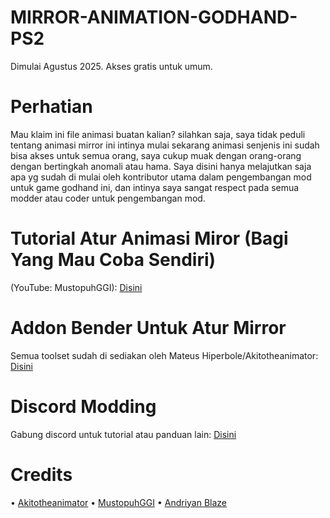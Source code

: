 # MIRROR-ANIMATION-GODHAND-PS2
Dimulai Agustus 2025. Akses gratis untuk umum.
# Perhatian 
Mau klaim ini file animasi buatan kalian? silahkan saja, saya tidak peduli tentang animasi mirror ini intinya mulai sekarang animasi senjenis ini sudah bisa akses untuk semua orang, saya cukup muak dengan orang-orang dengan bertingkah anomali atau hama. Saya disini hanya melajutkan saja apa yg sudah di mulai oleh kontributor utama dalam pengembangan mod untuk game godhand ini, dan intinya saya sangat respect pada semua modder atau coder untuk pengembangan mod.
# Tutorial Atur Animasi Miror (Bagi Yang Mau Coba Sendiri)
(YouTube: MustopuhGGI): [Disini](https://youtu.be/Q24vA51urb4?si=WmcGybUgylWKdttt)
# Addon Bender Untuk Atur Mirror
Semua toolset sudah di sediakan oleh Mateus Hiperbole/Akitotheanimator: [Disini](https://github.com/akitotheanimator)
# Discord Modding
Gabung discord untuk tutorial atau panduan lain: [Disini](https://discord.gg/FQu9eFBX)
# Credits
• [Akitotheanimator](https://github.com/akitotheanimator)
• [MustopuhGGI](https://youtube.com/@mustopuhggi?si=xY7X5OCWXMmbIjNp)
• [Andriyan Blaze](https://www.facebook.com/andriyan.blaze.35?mibextid=ZbWKwL)

